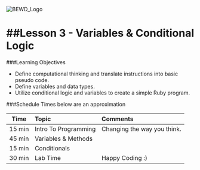 ![BEWD_Logo](../assets/BEWD_Logo.png)


##Lesson 3 - Variables & Conditional Logic
========

###Learning Objectives


*	Define computational thinking and translate instructions into basic pseudo code.
*	Define variables and data types.
*	Utilize conditional logic and variables to create a simple Ruby program.


###Schedule
Times below are an approximation


| Time        | Topic|Comments |
| ------------- |:-------------|:-------------------|
| 15 min | Intro To Programming | Changing the way you think.|
| 45 min | Variables & Methods | |
| 15 min | Conditionals |  |
| 30 min | Lab Time | Happy Coding :) |
